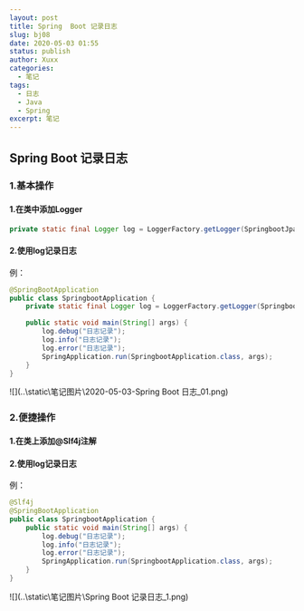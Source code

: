 ```yaml
---
layout: post
title: Spring  Boot 记录日志
slug: bj08
date: 2020-05-03 01:55
status: publish
author: Xuxx
categories: 
  - 笔记
tags: 
  - 日志
  - Java
  - Spring
excerpt: 笔记
---
```

## Spring  Boot 记录日志

### 1.基本操作

#### 1.在类中添加Logger

```java
private static final Logger log = LoggerFactory.getLogger(SpringbootJpaApplication.class);
```

#### 2.使用log记录日志

例：

```java
@SpringBootApplication
public class SpringbootApplication {
    private static final Logger log = LoggerFactory.getLogger(SpringbootApplication.class);

    public static void main(String[] args) {
        log.debug("日志记录");
        log.info("日志记录");
        log.error("日志记录");
        SpringApplication.run(SpringbootApplication.class, args);
    }
}
```

![](..\static\笔记图片\2020-05-03-Spring  Boot 日志_01.png)

### 2.便捷操作

#### 1.在类上添加@Slf4j注解

#### 2.使用log记录日志

例：

```java
@Slf4j
@SpringBootApplication
public class SpringbootApplication {
    public static void main(String[] args) {
        log.debug("日志记录");
        log.info("日志记录");
        log.error("日志记录");
        SpringApplication.run(SpringbootApplication.class, args);
    }
}
```

![](..\static\笔记图片\Spring  Boot 记录日志_1.png)